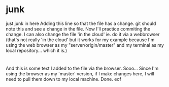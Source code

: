 # junk
just junk in here
Adding this line so that the file has a change.
git should note this and see a change in the file.
Now I'll practice commiting the change.
I can also change the file 'in the cloud' ie. do it via a webbrowser
(that's not really 'in the cloud' but it works for my example because I'm using the web browser
as my "server/origin/master" and my terminal as my local repository... which it is.) 
#
##
And this is some text I added to the file via the browser.
Sooo...
Since I'm using the browser as my 'master' version, if I make changes here, I will need to pull them down to my local machine.
Done.
eof
